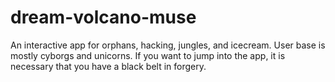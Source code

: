 # dream-volcano-muse
An interactive app for orphans, hacking, jungles, and icecream. User base is mostly cyborgs and unicorns. 
If you want to jump into the app, it is necessary that you have a black belt in forgery.
